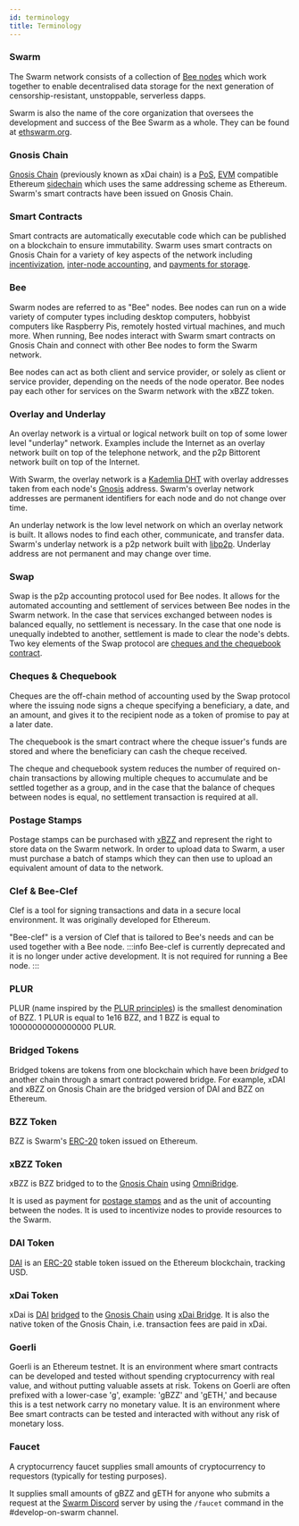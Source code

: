 ```yaml
---
id: terminology
title: Terminology
---
```



### Swarm

The Swarm network consists of a collection of [Bee nodes](terminology#bee) which work together to enable decentralised data storage for the next generation of censorship-resistant, unstoppable, serverless dapps. 

Swarm is also the name of the core organization that oversees the development and success of the Bee Swarm as a whole. They can be found at [ethswarm.org](https://www.ethswarm.org/).

### Gnosis Chain

[Gnosis Chain](https://www.gnosis.io/) (previously known as xDai chain) is a [PoS](https://www.gnosis.io/validators), [EVM](https://ethereum.org/en/developers/docs/evm/) compatible Ethereum [sidechain](https://ethereum.org/en/developers/docs/scaling/sidechains/) which uses the same addressing scheme as Ethereum. Swarm's smart contracts have been issued on Gnosis Chain.

### Smart Contracts

Smart contracts are automatically executable code which can be published on a blockchain to ensure immutability. Swarm uses smart contracts on Gnosis Chain for a variety of key aspects of the network including [incentivization](terminology#xbzz-token), [inter-node accounting](terminology#swap), and [payments for storage](terminology#postage-stamps).

### Bee

Swarm nodes are referred to as "Bee" nodes. Bee nodes can run on a wide variety of computer types including desktop computers, hobbyist computers like Raspberry Pis, remotely hosted virtual machines, and much more. When running, Bee nodes interact with Swarm smart contracts on Gnosis Chain and connect with other Bee nodes to form the Swarm network.

Bee nodes can act as both client and service provider, or solely as client or service provider, depending on the needs of the node operator. Bee nodes pay each other for services on the Swarm network with the xBZZ token.


### Overlay and Underlay

An overlay network is a virtual or logical network built on top of some lower level "underlay" network. Examples include the Internet as an overlay network built on top of the telephone network, and the p2p Bittorent network built on top of the Internet. 

With Swarm, the overlay network is a [Kademlia DHT](https://en.wikipedia.org/wiki/Kademlia) with overlay addresses taken from each node's [Gnosis](terminology#gnosis-chain) address. Swarm's overlay network addresses are permanent identifiers for each node and do not change over time.

An underlay network is the low level network on which an overlay network is built. It allows nodes to find each other, communicate, and transfer data. Swarm's underlay network is a p2p network built with [libp2p](https://libp2p.io/). Underlay address are not permanent and may change over time. 

### Swap

Swap is the p2p accounting protocol used for Bee nodes. It allows for the automated accounting and settlement of services between Bee nodes in the Swarm network. In the case that services exchanged between nodes is balanced equally, no settlement is necessary. In the case that one node is unequally indebted to another, settlement is made to clear the node's debts. Two key elements of the Swap protocol are [cheques and the chequebook contract](terminology#cheques--chequebook).    

### Cheques & Chequebook

Cheques are the off-chain method of accounting used by the Swap protocol where the issuing node signs a cheque specifying a beneficiary, a date, and an amount, and gives it to the recipient node as a token of promise to pay at a later date. 

The chequebook is the smart contract where the cheque issuer's funds are stored and where the beneficiary can cash the cheque received. 

The cheque and chequebook system reduces the number of required on-chain transactions by allowing multiple cheques to accumulate and be settled together as a group, and in the case that the balance of cheques between nodes is equal, no settlement transaction is required at all. 

### Postage Stamps

Postage stamps can be purchased with [xBZZ](terminology#xbzz-token) and represent the right to store data on the Swarm network. In order to upload data to Swarm, a user must purchase a batch of stamps which they can then use to upload an equivalent amount of data to the network. 

### Clef & Bee-Clef

Clef is a tool for signing transactions and data in a secure local environment. It was originally developed for Ethereum.

"Bee-clef" is a version of Clef that is tailored to Bee's needs and can be used together with a Bee node.
:::info
Bee-clef is currently deprecated and it is no longer under active development. It is not required for running a Bee node.
:::

### PLUR

PLUR (name inspired by the [PLUR principles](https://en.wikipedia.org/wiki/PLUR)) is the smallest denomination of BZZ. 1 PLUR is equal to 1e16 BZZ, and 1 BZZ is equal to 10000000000000000 PLUR. 

### Bridged Tokens

Bridged tokens are tokens from one blockchain which have been _bridged_ to another chain through a smart contract powered bridge. For example, xDAI and xBZZ on Gnosis Chain are the bridged version of DAI and BZZ on Ethereum. 

### BZZ Token

BZZ is Swarm's [ERC-20](https://ethereum.org/en/developers/docs/standards/tokens/erc-20/) token issued on Ethereum.   

### xBZZ Token

xBZZ is BZZ bridged to to the [Gnosis Chain](https://www.gnosis.io/) using [OmniBridge](https://omni.gnosischain.com/bridge).

It is used as payment for [postage stamps](terminology#postage-stamps) and as the unit of accounting between the nodes. It is used to incentivize nodes to provide resources to the Swarm.

### DAI Token

[DAI](https://developer.makerdao.com/dai/1/) is an [ERC-20](https://ethereum.org/en/developers/docs/standards/tokens/erc-20/) stable token issued on the Ethereum blockchain, tracking USD.

### xDai Token

xDai is [DAI](https://developer.makerdao.com/dai/1/) [bridged](#bridged-tokens) to the [Gnosis Chain](https://www.xdaichain.com/) using [xDai Bridge](https://bridge.gnosischain.com/). It is also the native token of the Gnosis Chain, i.e. transaction fees are paid in xDai.

### Goerli

Goerli is an Ethereum testnet. It is an environment where smart contracts can be developed and tested without spending cryptocurrency with real value, and without putting valuable assets at risk. Tokens on Goerli are often prefixed with a lower-case 'g', example: 'gBZZ' and 'gETH,' and because this is a test network carry no monetary value. It is an environment where Bee smart contracts can be tested and interacted with without any risk of monetary loss.

### Faucet

A cryptocurrency faucet supplies small amounts of cryptocurrency to requestors (typically for testing purposes).

It supplies small amounts of gBZZ and gETH for anyone who submits a request at the [Swarm Discord](https://discord.gg/wdghaQsGq5) server by using the `/faucet` command in the #develop-on-swarm channel.
